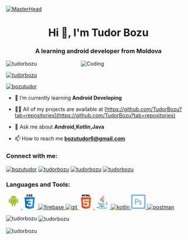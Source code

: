 [![MasterHead](https://1.bp.blogspot.com/-7A4WynwLsMw/XbBpCXG8fHI/AAAAAAAAMt4/uOa1bpLskYgrwGbllhSu2SDj_Mig8SXJQCLcBGAsYHQ/s1600/2000_600px.gif)](https://rishavchanda.io)
<h1 align="center">Hi 👋, I'm Tudor Bozu</h1>
<h3 align="center">A learning android developer from Moldova</h3>
<img align="right" alt="Coding" width="300" src="https://cdn.dribbble.com/users/1162077/screenshots/3848914/programmer.gif">
<p align="left"> <img src="https://komarev.com/ghpvc/?username=tudorbozu&label=Profile%20views&color=0e75b6&style=flat" alt="tudorbozu" /> </p>

<p align="left"> <a href="https://github.com/ryo-ma/github-profile-trophy"><img src="https://github-profile-trophy.vercel.app/?username=tudorbozu" alt="tudorbozu" /></a> </p>

<p align="left"> <a href="https://twitter.com/bozutudor" target="blank"><img src="https://img.shields.io/twitter/follow/bozutudor?logo=twitter&style=for-the-badge" alt="bozutudor" /></a> </p>

- 🌱 I’m currently learning **Android Developing**

- 👨‍💻 All of my projects are available at [https://github.com/TudorBozu?tab=repositories](https://github.com/TudorBozu?tab=repositories)

- 💬 Ask me about **Android,Kotlin,Java**

- 📫 How to reach me **bozutudor6@gmail.com**

<h3 align="left">Connect with me:</h3>
<p align="left">
<a href="https://twitter.com/bozutudor" target="blank"><img align="center" src="https://raw.githubusercontent.com/rahuldkjain/github-profile-readme-generator/master/src/images/icons/Social/twitter.svg" alt="bozutudor" height="30" width="40" /></a>
<a href="https://linkedin.com/in/tudorbozu" target="blank"><img align="center" src="https://raw.githubusercontent.com/rahuldkjain/github-profile-readme-generator/master/src/images/icons/Social/linked-in-alt.svg" alt="tudorbozu" height="30" width="40" /></a>
<a href="https://fb.com/tudorbozu" target="blank"><img align="center" src="https://raw.githubusercontent.com/rahuldkjain/github-profile-readme-generator/master/src/images/icons/Social/facebook.svg" alt="tudorbozu" height="30" width="40" /></a>
<a href="https://instagram.com/tudorbozu" target="blank"><img align="center" src="https://raw.githubusercontent.com/rahuldkjain/github-profile-readme-generator/master/src/images/icons/Social/instagram.svg" alt="tudorbozu" height="30" width="40" /></a>
</p>

<h3 align="left">Languages and Tools:</h3>
<p align="left"> <a href="https://developer.android.com" target="_blank" rel="noreferrer"> <img src="https://raw.githubusercontent.com/devicons/devicon/master/icons/android/android-original-wordmark.svg" alt="android" width="40" height="40"/> </a> <a href="https://www.w3schools.com/css/" target="_blank" rel="noreferrer"> <img src="https://raw.githubusercontent.com/devicons/devicon/master/icons/css3/css3-original-wordmark.svg" alt="css3" width="40" height="40"/> </a> <a href="https://firebase.google.com/" target="_blank" rel="noreferrer"> <img src="https://www.vectorlogo.zone/logos/firebase/firebase-icon.svg" alt="firebase" width="40" height="40"/> </a> <a href="https://git-scm.com/" target="_blank" rel="noreferrer"> <img src="https://www.vectorlogo.zone/logos/git-scm/git-scm-icon.svg" alt="git" width="40" height="40"/> </a> <a href="https://www.w3.org/html/" target="_blank" rel="noreferrer"> <img src="https://raw.githubusercontent.com/devicons/devicon/master/icons/html5/html5-original-wordmark.svg" alt="html5" width="40" height="40"/> </a> <a href="https://www.java.com" target="_blank" rel="noreferrer"> <img src="https://raw.githubusercontent.com/devicons/devicon/master/icons/java/java-original.svg" alt="java" width="40" height="40"/> </a> <a href="https://kotlinlang.org" target="_blank" rel="noreferrer"> <img src="https://www.vectorlogo.zone/logos/kotlinlang/kotlinlang-icon.svg" alt="kotlin" width="40" height="40"/> </a> <a href="https://www.photoshop.com/en" target="_blank" rel="noreferrer"> <img src="https://raw.githubusercontent.com/devicons/devicon/master/icons/photoshop/photoshop-line.svg" alt="photoshop" width="40" height="40"/> </a> <a href="https://postman.com" target="_blank" rel="noreferrer"> <img src="https://www.vectorlogo.zone/logos/getpostman/getpostman-icon.svg" alt="postman" width="40" height="40"/> </a> </p>

<p><img align="left" src="https://github-readme-stats.vercel.app/api/top-langs?username=tudorbozu&show_icons=true&locale=en&layout=compact" alt="tudorbozu" /></p>

<p>&nbsp;<img align="center" src="https://github-readme-stats.vercel.app/api?username=tudorbozu&show_icons=true&locale=en" alt="tudorbozu" /></p>

<p><img align="center" src="https://github-readme-streak-stats.herokuapp.com/?user=tudorbozu&" alt="tudorbozu" /></p>
